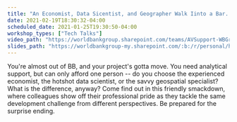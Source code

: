```yaml
---
title: "An Economist, Data Sicentist, and Geographer Walk Iinto a Bar..."
date: 2021-02-19T18:30:32-04:00
scheduled_date: 2021-01-25T19:30:50-04:00
workshop_types: ["Tech Talks"]
video_path: "https://worldbankgroup.sharepoint.com/teams/AVSupport-WBGroup/Recordings/Forms/AllItems.aspx?id=%2Fteams%2FAVSupport%2DWBGroup%2FRecordings%2FGCS%20Recordings%20Res%20311419%2F2019%5F12%5F02%20GGSCE%20Tech%20Talks%2Emp4&amp;parent=%2Fteams%2FAVSupport%2DWBGroup%2FRecordings%2FGCS%20Recordings%20Res%20311419&amp;p=true&amp;ct=1578682813724&amp;or=OWA-NT&amp;cid=aa00c4fa-ba48-33a6-ab30-c39484ca5abf&amp;originalPath=aHR0cHM6Ly93b3JsZGJhbmtncm91cC5zaGFyZXBvaW50LmNvbS86djovdC9BVlN1cHBvcnQtV0JHcm91cC9FZTJSNERJNDNwQkpnWC0ySWYxZnFMVUJIQjNOeHBxZVRKUjljZHlnLUZPVEVRP3J0aW1lPVpicGdVXy1WMTBn"
slides_path: "https://worldbankgroup-my.sharepoint.com/:b:/r/personal/hkrambeck_worldbank_org/Documents/00%20-%20Labs/%200%20SD%20Data%20Lab%20-%20Shared/Event%20and%20Activity%20Summaries/2019-12%20SD%20Tech%20Talk/2019-12%20SD%20Tech%20Talk%20Slides.pdf?csf=1&amp;e=gT485f"
---
```


You're almost out of BB, and your project's gotta move. You need analytical support, but can only afford one person -- do you choose the experienced economist, the hotshot data scientist, or the savvy geospatial specialist? What is the difference, anyway? Come find out in this friendly smackdown, where colleagues show off their professional pride as they tackle the same development challenge from different perspectives. Be prepared for the surprise ending.